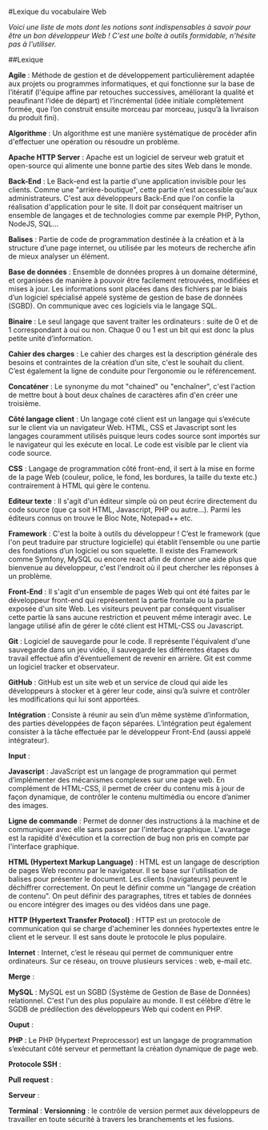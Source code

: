 #Lexique du vocabulaire Web

*Voici une liste de mots dont les notions sont indispensables à savoir pour être un bon développeur Web ! C'est une boîte à outils formidable, n'hésite pas à l'utiliser.*

##Lexique

**Agile** : Méthode de gestion et de développement particulièrement adaptée aux projets ou programmes informatiques, et qui fonctionne sur la base de l’itératif (l'équipe affine par retouches successives, améliorant la qualité et peaufinant l’idée de départ) 
            et l’incrémental (idée initiale complètement formée, que l’on construit ensuite morceau par morceau, jusqu’à la livraison du produit fini).

**Algorithme** : Un algorithme est une manière systématique de procéder afin d'effectuer une opération ou résoudre un problème.

**Apache HTTP Server** : Apache est un logiciel de serveur web gratuit et open-source qui alimente une bonne partie des sites Web dans le monde.

**Back-End** : Le Back-end est la partie d'une application invisible pour les clients. Comme une "arrière-boutique", cette partie n'est accessible qu'aux administrateurs.
               C'est aux développeurs Back-End que l'on confie la réalisation d'application pour le site. Il doit par conséquent maitriser un ensemble de langages et de technologies comme par exemple PHP, Python, NodeJS, SQL...

**Balises** : Partie de code de programmation destinée à la création et à la structure d’une page internet, ou utilisée par les moteurs de recherche afin de mieux analyser un élément. 

**Base de données** : Ensemble de données propres à un domaine déterminé, et organisées de manière à pouvoir être facilement retrouvées, modifiées et mises à jour.
                      Les informations sont placées dans des fichiers par le biais d’un logiciel spécialisé appelé système de gestion de base de données (SGBD). On communique avec ces logiciels via le langage SQL.

**Binaire** : Le seul langage que savent traiter les ordinateurs : suite de 0 et de 1 correspondant à oui ou non. Chaque 0 ou 1 est un bit qui est donc la plus petite unité d’information. 
            
**Cahier des charges** : Le cahier des charges est la description générale des besoins et contraintes de la création d’un site, c'est le souhait du client. C’est également la ligne de conduite pour l’ergonomie ou le référencement.

**Concaténer** : Le synonyme du mot "chained" ou "enchaîner", c'est l'action de mettre bout à bout deux chaînes de caractères afin d'en créer une troisième.

**Côté langage client** : Un langage coté client est un langage qui s’exécute sur le client via un navigateur Web.
                          HTML, CSS et Javascript sont les langages couramment utilisés puisque leurs codes source sont importés sur le navigateur qui les exécute en local. Le code est visible par le client via code source.

**CSS** : Langage de programmation côté front-end, il sert à la mise en forme de la page Web (couleur, police, le fond, les bordures, la taille du texte etc.) contrairement à HTML qui gère le contenu.

**Editeur texte** : Il s'agit d'un éditeur simple où on peut écrire directement du code source (que ça soit HTML, Javascript, PHP ou autre...). Parmi les éditeurs connus on trouve le Bloc Note, Notepad++ etc.

**Framework** : C'est la boite à outils du développeur ! C’est le framework (que l'on peut traduire par structure logicielle) qui établit l’ensemble ou une partie des fondations d’un logiciel ou son squelette. 
                Il existe des Framework comme Symfony, MySQL ou encore react afin de donner une aide plus que bienvenue au développeur, c'est l'endroit où il peut chercher les réponses à un problème.

**Front-End** : Il s'agit d'un ensemble de pages Web qui ont été faites par le développeur front-end  qui représentent la partie frontale ou la partie exposée d'un site Web. 
                   Les visiteurs peuvent par conséquent visualiser cette partie là sans aucune restriction et peuvent même interagir avec. Le langage utilisé afin de gérer le côté client est HTML-CSS ou Javascript.
 
**Git** : Logiciel de sauvegarde pour le code. Il représente l'équivalent d'une sauvegarde dans un jeu vidéo, il sauvegarde les différentes étapes du travail effectué afin d'éventuellement de revenir en arrière.
          Git est comme un logiciel tracker et observateur.

**GitHub** : GitHub est un site web et un service de cloud qui aide les développeurs à stocker et à gérer leur code, ainsi qu’à suivre et contrôler les modifications qui lui sont apportées.

**Intégration** : Consiste à réunir au sein d’un même système d’information, des parties développées de façon séparées. L’intégration peut également consister à la tâche effectuée par le développeur Front-End (aussi appelé intégrateur).

**Input** :

**Javascript** : JavaScript est un langage de programmation qui permet d’implémenter des mécanismes complexes sur une page web. En complément de HTML-CSS, il permet de créer du contenu mis à jour de façon dynamique, de contrôler le contenu multimédia 
                 ou encore d’animer des images.

**Ligne de commande** : Permet de donner des instructions à la machine et de communiquer avec elle sans passer par l'interface graphique. L'avantage est la rapidité d'éxécution et la correction de bug non pris en compte par l'interface graphique. 

**HTML (Hypertext Markup Language)** : HTML est un langage de description de pages Web reconnu par le navigateur. Il se base sur l'utilisation de balises pour présenter le document. Les clients (navigateurs) peuvent le déchiffrer correctement. 
                                       On peut le définir comme un "langage de création de contenu". On peut définir des paragraphes, titres et tables de données ou encore intégrer des images ou des vidéos dans une page.  

**HTTP (Hypertext Transfer Protocol)** : HTTP est un protocole de communication qui se charge d'acheminer les données hypertextes entre le client et le serveur. Il est sans doute le protocole le plus populaire.

**Internet** : Internet, c’est le réseau qui permet de communiquer entre ordinateurs. Sur ce réseau, on trouve plusieurs services : web, e-mail etc.  

**Merge** : 

**MySQL** : MySQL est un SGBD (Système de Gestion de Base de Données) relationnel. C'est l'un des plus populaire au monde. Il est célèbre d'être le SGDB de prédilection des développeurs Web qui codent en PHP.

**Ouput** :

**PHP** : Le PHP (Hypertext Preprocessor) est un langage de programmation s’exécutant côté serveur et permettant la création dynamique de page web.

**Protocole SSH** : 

**Pull request** : 

**Serveur** :

**Terminal** : 
**Versionning** : le contrôle de version permet aux développeurs de travailler en toute sécurité à travers les branchements et les fusions.
